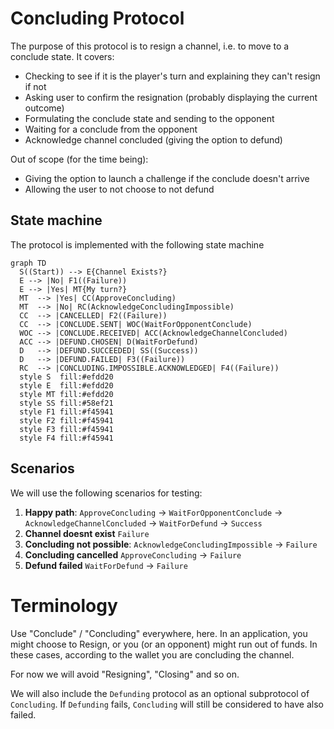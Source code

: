 # Concluding Protocol

The purpose of this protocol is to resign a channel, i.e. to move to a conclude state.
It covers:

- Checking to see if it is the player's turn and explaining they can't resign if not
- Asking user to confirm the resignation (probably displaying the current outcome)
- Formulating the conclude state and sending to the opponent
- Waiting for a conclude from the opponent
- Acknowledge channel concluded (giving the option to defund)

Out of scope (for the time being):

- Giving the option to launch a challenge if the conclude doesn't arrive
- Allowing the user to not choose to not defund

## State machine

The protocol is implemented with the following state machine

```mermaid
graph TD
  S((Start)) --> E{Channel Exists?}
  E --> |No| F1((Failure))
  E --> |Yes| MT{My turn?}
  MT  --> |Yes| CC(ApproveConcluding)
  MT  --> |No| RC(AcknowledgeConcludingImpossible)
  CC  --> |CANCELLED| F2((Failure))
  CC  --> |CONCLUDE.SENT| WOC(WaitForOpponentConclude)
  WOC --> |CONCLUDE.RECEIVED| ACC(AcknowledgeChannelConcluded)
  ACC --> |DEFUND.CHOSEN| D(WaitForDefund)
  D   --> |DEFUND.SUCCEEDED| SS((Success))
  D   --> |DEFUND.FAILED| F3((Failure))
  RC  --> |CONCLUDING.IMPOSSIBLE.ACKNOWLEDGED| F4((Failure))
  style S  fill:#efdd20
  style E  fill:#efdd20
  style MT fill:#efdd20
  style SS fill:#58ef21
  style F1 fill:#f45941
  style F2 fill:#f45941
  style F3 fill:#f45941
  style F4 fill:#f45941
```

## Scenarios

We will use the following scenarios for testing:

1. **Happy path**: `ApproveConcluding` -> `WaitForOpponentConclude` -> `AcknowledgeChannelConcluded` -> `WaitForDefund` -> `Success`
2. **Channel doesnt exist** `Failure`
3. **Concluding not possible**: `AcknowledgeConcludingImpossible` -> `Failure`
4. **Concluding cancelled** `ApproveConcluding` -> `Failure`
5. **Defund failed** `WaitForDefund` -> `Failure`

# Terminology

Use "Conclude" / "Concluding" everywhere, here. In an application, you might choose to Resign, or you (or an opponent) might run out of funds. In these cases, according to the wallet you are concluding the channel.

For now we will avoid "Resigning", "Closing" and so on.

We will also include the `Defunding` protocol as an optional subprotocol of `Concluding`. If `Defunding` fails, `Concluding` will still be considered to have also failed.
